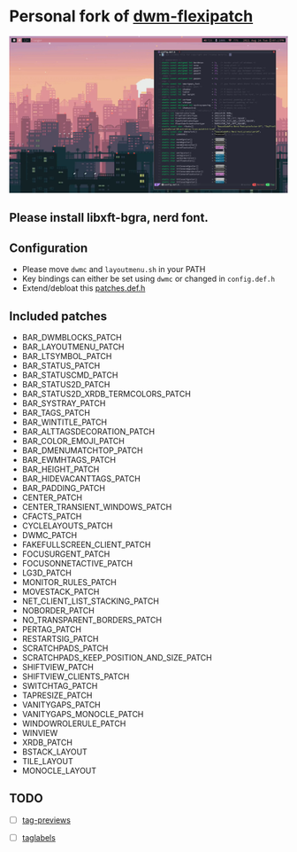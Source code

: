 # Personal fork of [dwm-flexipatch](https://github.com/bakkeby/dwm-flexipatch)
![](https://raw.githubusercontent.com/Ultrahalf/dwm-flexi/master/pictures/scrot.png)

## Please install libxft-bgra, nerd font.

## Configuration 

- Please move `dwmc` and `layoutmenu.sh` in your PATH
- Key bindings can either be set using `dwmc` or changed in `config.def.h`
- Extend/debloat this [patches.def.h](https://github.com/Ultrahalf/dwm-flexi/blob/master/patch/patches.def.h)

## Included patches

- BAR_DWMBLOCKS_PATCH 
- BAR_LAYOUTMENU_PATCH 
- BAR_LTSYMBOL_PATCH 
- BAR_STATUS_PATCH 
- BAR_STATUSCMD_PATCH 
- BAR_STATUS2D_PATCH 
- BAR_STATUS2D_XRDB_TERMCOLORS_PATCH 
- BAR_SYSTRAY_PATCH 
- BAR_TAGS_PATCH 
- BAR_WINTITLE_PATCH 
- BAR_ALTTAGSDECORATION_PATCH 
- BAR_COLOR_EMOJI_PATCH 
- BAR_DMENUMATCHTOP_PATCH 
- BAR_EWMHTAGS_PATCH 
- BAR_HEIGHT_PATCH 
- BAR_HIDEVACANTTAGS_PATCH 
- BAR_PADDING_PATCH 
- CENTER_PATCH 
- CENTER_TRANSIENT_WINDOWS_PATCH 
- CFACTS_PATCH 
- CYCLELAYOUTS_PATCH 
- DWMC_PATCH 
- FAKEFULLSCREEN_CLIENT_PATCH 
- FOCUSURGENT_PATCH 
- FOCUSONNETACTIVE_PATCH 
- LG3D_PATCH 
- MONITOR_RULES_PATCH 
- MOVESTACK_PATCH 
- NET_CLIENT_LIST_STACKING_PATCH 
- NOBORDER_PATCH 
- NO_TRANSPARENT_BORDERS_PATCH 
- PERTAG_PATCH 
- RESTARTSIG_PATCH 
- SCRATCHPADS_PATCH 
- SCRATCHPADS_KEEP_POSITION_AND_SIZE_PATCH 
- SHIFTVIEW_PATCH 
- SHIFTVIEW_CLIENTS_PATCH 
- SWITCHTAG_PATCH 
- TAPRESIZE_PATCH 
- VANITYGAPS_PATCH 
- VANITYGAPS_MONOCLE_PATCH 
- WINDOWROLERULE_PATCH 
- WINVIEW
- XRDB_PATCH 
- BSTACK_LAYOUT 
- TILE_LAYOUT 
- MONOCLE_LAYOUT 

## TODO
- [ ] [tag-previews](https://dwm.suckless.org/patches/tag-previews/)
- [ ] [taglabels](https://dwm.suckless.org/patches/taglabels/)

